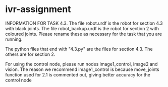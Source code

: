 # ivr-assignment

INFORMATION FOR TASK 4.3.
The file robot.urdf is the robot for section 4.3 with black joints. The file robot_backup.urdf is the robot for section 2 with coloured joints.
Please rename these as necessary for the task that you are running.

The python files that end with "4.3.py" are the files for section 4.3. The others are for section 2.

For using the control node, please run nodes image1_control, image2 and vision.
The reason we recommend image1_control is because move_joints function used for 2.1 is commented out, giving better accuracy for the control node
